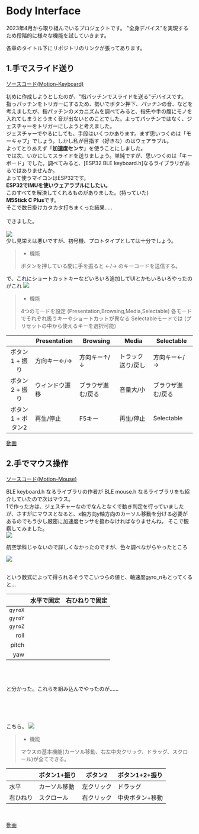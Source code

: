 # Body Interface

2023年4月から取り組んでいるプロジェクトです。
"全身デバイス"を実現するため段階的に様々な機能を試していきます。

各章のタイトル下にリポジトリのリンクが張ってあります。
## 1.手でスライド送り
[ソースコード(Motion-Keyboard)](https://github.com/shiwasu-tech/body_interface/tree/master/Motion_Key)

初めに作成しようとしたのが、"指パッチンでスライドを送る"デバイスです。<br>指っパッチンをトリガーにするため、勢いでボタン押下、*パッチン*の音、などを考えましたが、指パッチンのメカニズムを調べてみると、指先や手の腹にモノを入れてしまうとうまく音が出ないとのことでした。よってパッチンではなく、ジェスチャーをトリガーにしようと考えました。<br>ジェスチャーでやるにしても、手段はいくつかあります。まず思いつくのは「モーキャプ」でしょう。しかし私が目指す（好きな）のはウェアラブル。<br>よってとりあえず「**加速度センサ**」を使うことにしました。<br>では次、いかにしてスライドを送りましょう。単純ですが、思いつくのは「キーボード」でした。調べてみると、[ESP32 BLE keyboard.h]なるライブラリがあるではありませんか。<br>よって使うマイコンはESP32です。<br>**ESP32でIMUを使いウェアラブルにしたい。**<br>このすべてを解決してくれるものがありました。(持っていた)<br>**M5Stick C Plus**です。<br>そこで数日掛けカタカタ打ちまくった結果.....<br><br>できました。<br><br>![](images/prototype.JPG)<br>
少し見栄えは悪いですが、初号機、プロトタイプとしては十分でしょう。<br>
> - 機能<br>
>
> ボタンを押している間に手を振ると ←/→ のキーコードを送信する。

で、これにショートカットキーなどいろいろ追加してUIとかもいろいろやったのがこれ
![](images/ver1.1.JPG)
> - 機能<br>
> 
> 4つのモードを設定 (Presentation,Browsing,Media,Selectable)
> 各モードでそれぞれ扱うキーやショートカットが異なる
> Selectableモードでは (プリセットの中から使えるキーを選択可能)

||Presentation|Browsing|Media|Selectable|
|:---:|---|---|---|---|
|ボタン1 + 振り|方向キー←/→|方向キー↑/↓|トラック送り/戻し|方向キー←/→|
|ボタン2 + 振り|ウィンドウ遷移|ブラウザ進む/戻る|音量大/小|ブラウザ進む/戻る|
|ボタン1 + ボタン2|再生/停止|F5キー|再生/停止|Selectable|

[動画]()
## 2.手でマウス操作
[ソースコード(Motion-Mouse)]()

BLE keyboard.h なるライブラリの作者が BLE mouse.h なるライブラリをも紹介していたので次はマウス。<br>1で作った方は、ジェスチャーなのでなんとなくで動き判定を行っていましたが、さすがにマウスとなると、x軸方向y軸方向のカーソル移動を分ける必要があるのでもう少し厳密に加速度センサを扱わなければなりませんね。
そこで観察してみました。<br>![](images/imuwatching.JPG)


航空学科じゃないので詳しくなかったのですが、色々調べながらやったところ<br>

![](images/function.png)


<br>
という数式によって得られるそうでこいつらの値と、軸速度gyro_nもとってくると...
<br>

||水平で固定|右ひねりで固定|
|---:|---:|---:|
|`gyroX`|||
|`gyroY`|||
|`gyroZ`|||
|roll|||
|pitch|||
|yaw|||

<br><br><br>と分かった。これらを組み込んでやったのが......


<br><br><br><br>こちら。
![](images/)

> - 機能
> 
> マウスの基本機能(カーソル移動、右左中央クリック、ドラッグ、スクロール)が全てできる。

||ボタン1+振り|ボタン2|ボタン1+2+振り|
|---|---|---|---|
|水平|カーソル移動|左クリック|ドラッグ|
|右ひねり|スクロール|右クリック|中央ボタン+移動|

<br>

[動画](https://twitter.com/shiwasu_tech/status/1656628823746809857?s=20)

